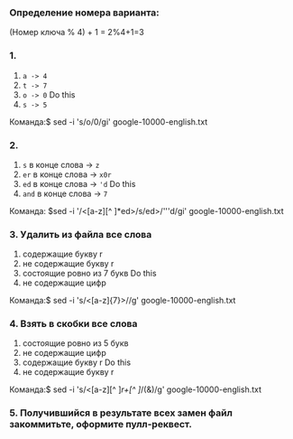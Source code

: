 ### Определение номера варианта:

(Номер ключа % 4) + 1 = 2%4+1=3

### 1.
1) `a -> 4`
2) `t -> 7`
3) `o -> 0` Do this
4) `s -> 5`

Команда:$ sed -i 's/o/0/gi' google-10000-english.txt


### 2.
1) `s` в конце слова -> `z`
2) `er` в конце слова -> `x0r`
3) `ed` в конце слова -> `'d` Do this
4) `and` в конце слова -> `7`

Команда: $sed -i '/\<[a-z][^ ]*ed\>/s/ed\>/'\''d/gi' google-10000-english.txt


### 3. Удалить из файла все слова
1) содержащие букву r
2) не содержащие букву r
3) состоящие ровно из 7 букв Do this
4) не содержащие цифр

Команда:$ sed -i 's/\<[a-z]\{7\}\>//g' google-10000-english.txt

### 4. Взять в скобки все слова
1) состоящие ровно из 5 букв
2) не содержащие цифр
3) содержащие букву r Do this
4) не содержащие букву r

Команда:$ sed -i 's/\<[a-z][^ ]*r\+[^ ]*/(&)/g' google-10000-english.txt

### 5. Получившийся в результате всех замен файл закоммитьте, оформите пулл-реквест.
